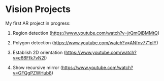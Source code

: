 # Vision Projects

My first AR project in progress:

1. Region detection (https://www.youtube.com/watch?v=jrQmQiBMMtQ)

2. Polygon detection (https://www.youtube.com/watch?v=ANfnv771plY)

3. Establish 2D orientation (https://www.youtube.com/watch?v=e66Ffk7vN2I)

4. Show recursive mirror (https://www.youtube.com/watch?v=GFQgPZWHub8)